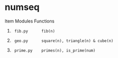 # numseq

Item    Modules     Functions
1.      fib.py      fib(n)
2.      geo.py      square(n), triangle(n) & cube(n)
3.      prime.py    primes(n), is_prime(num)    